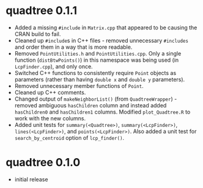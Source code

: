 # quadtree 0.1.1

* Added a missing `#include` in `Matrix.cpp` that appeared to be causing the CRAN build to fail.
* Cleaned up `#include`s in C++ files - removed unnecessary `#includes` and order them in a way that is more readable.
* Removed `PointUtilities.h` and `PointUtilities.cpp`. Only a single function (`distBtwPoints()`) in this namespace was being used (in `LcpFinder.cpp`), and only once.
* Switched C++ functions to consistently require `Point` objects as parameters (rather than having `double x` and `double y` parameters). 
* Removed unnecessary member functions of `Point`.
* Cleaned up C++ comments.
* Changed output of `makeNeighborList()` (from `QuadtreeWrapper`) - removed ambiguous `hasChildren` column and instead added `hasChildren0` and `hasChildren1` columns. Modified `plot_Quadtree.R` to work with the new columns.
* Added unit tests for `summary(<Quadtree>)`, `summary(<LcpFinder>)`, `lines(<LcpFinder>)`, and `points(<LcpFinder>)`. Also added a unit test for `search_by_centroid` option of `lcp_finder()`.

# quadtree 0.1.0

* initial release
